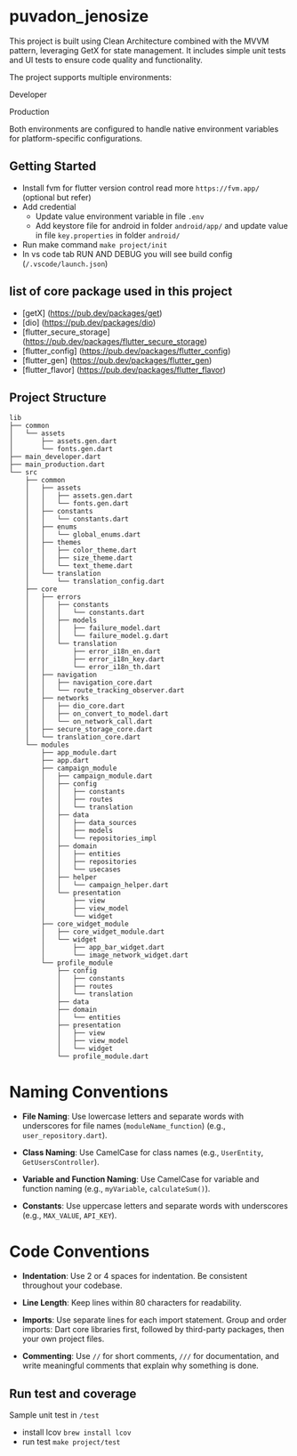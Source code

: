 # puvadon_jenosize

This project is built using Clean Architecture combined with the MVVM pattern, leveraging GetX for state management.
It includes simple unit tests and UI tests to ensure code quality and functionality.

The project supports multiple environments:

Developer

Production

Both environments are configured to handle native environment variables for platform-specific configurations.

## Getting Started

- Install fvm for flutter version control read more `https://fvm.app/` (optional but refer)
- Add credential
  - Update value environment variable in file `.env`
  - Add keystore file for android in folder `android/app/` and update value in file `key.properties` in folder `android/`
- Run make command `make project/init`
- In vs code tab RUN AND DEBUG you will see build config (`/.vscode/launch.json`)

## list of core package used in this project

- [getX] (https://pub.dev/packages/get)
- [dio] (https://pub.dev/packages/dio)
- [flutter_secure_storage] (https://pub.dev/packages/flutter_secure_storage)
- [flutter_config] (https://pub.dev/packages/flutter_config)
- [flutter_gen] (https://pub.dev/packages/flutter_gen)
- [flutter_flavor] (https://pub.dev/packages/flutter_flavor)

## Project Structure

```
lib
├── common
│   └── assets
│       ├── assets.gen.dart
│       └── fonts.gen.dart
├── main_developer.dart
├── main_production.dart
└── src
    ├── common
    │   ├── assets
    │   │   ├── assets.gen.dart
    │   │   └── fonts.gen.dart
    │   ├── constants
    │   │   └── constants.dart
    │   ├── enums
    │   │   └── global_enums.dart
    │   ├── themes
    │   │   ├── color_theme.dart
    │   │   ├── size_theme.dart
    │   │   └── text_theme.dart
    │   └── translation
    │       └── translation_config.dart
    ├── core
    │   ├── errors
    │   │   ├── constants
    │   │   │   └── constants.dart
    │   │   ├── models
    │   │   │   ├── failure_model.dart
    │   │   │   └── failure_model.g.dart
    │   │   └── translation
    │   │       ├── error_i18n_en.dart
    │   │       ├── error_i18n_key.dart
    │   │       └── error_i18n_th.dart
    │   ├── navigation
    │   │   ├── navigation_core.dart
    │   │   └── route_tracking_observer.dart
    │   ├── networks
    │   │   ├── dio_core.dart
    │   │   ├── on_convert_to_model.dart
    │   │   └── on_network_call.dart
    │   ├── secure_storage_core.dart
    │   └── translation_core.dart
    └── modules
        ├── app_module.dart
        ├── app.dart
        ├── campaign_module
        │   ├── campaign_module.dart
        │   ├── config
        │   │   ├── constants
        │   │   ├── routes
        │   │   └── translation
        │   ├── data
        │   │   ├── data_sources
        │   │   ├── models
        │   │   └── repositories_impl
        │   ├── domain
        │   │   ├── entities
        │   │   ├── repositories
        │   │   └── usecases
        │   ├── helper
        │   │   └── campaign_helper.dart
        │   └── presentation
        │       ├── view
        │       ├── view_model
        │       └── widget
        ├── core_widget_module
        │   ├── core_widget_module.dart
        │   └── widget
        │       ├── app_bar_widget.dart
        │       └── image_network_widget.dart
        └── profile_module
            ├── config
            │   ├── constants
            │   ├── routes
            │   └── translation
            ├── data
            ├── domain
            │   └── entities
            ├── presentation
            │   ├── view
            │   ├── view_model
            │   └── widget
            └── profile_module.dart
```

# Naming Conventions

- **File Naming**: Use lowercase letters and separate words with underscores for file names (`moduleName_function`) (e.g., `user_repository.dart`).

- **Class Naming**: Use CamelCase for class names (e.g., `UserEntity`, `GetUsersController`).

- **Variable and Function Naming**: Use CamelCase for variable and function naming (e.g., `myVariable`, `calculateSum()`).

- **Constants**: Use uppercase letters and separate words with underscores (e.g., `MAX_VALUE`, `API_KEY`).

# Code Conventions

- **Indentation**: Use 2 or 4 spaces for indentation. Be consistent throughout your codebase.

- **Line Length**: Keep lines within 80 characters for readability.

- **Imports**: Use separate lines for each import statement. Group and order imports: Dart core libraries first, followed by third-party packages, then your own project files.

- **Commenting**: Use `//` for short comments, `///` for documentation, and write meaningful comments that explain why something is done.

## Run test and coverage

Sample unit test in `/test`

- install lcov `brew install lcov`
- run test `make project/test`
